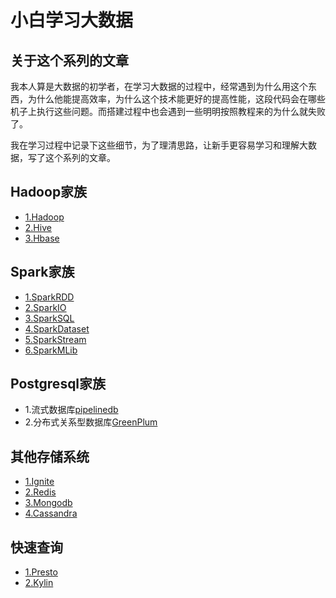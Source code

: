 # 小白学习大数据
## 关于这个系列的文章
我本人算是大数据的初学者，在学习大数据的过程中，经常遇到为什么用这个东西，为什么他能提高效率，为什么这个技术能更好的提高性能，这段代码会在哪些机子上执行这些问题。而搭建过程中也会遇到一些明明按照教程来的为什么就失败了。

我在学习过程中记录下这些细节，为了理清思路，让新手更容易学习和理解大数据，写了这个系列的文章。

## Hadoop家族
- [1.Hadoop](Hadoop/Hadoop.md)
- [2.Hive](Hadoop/Hive.md)
- [3.Hbase](Hadoop/Hbase.md)
## Spark家族
- [1.SparkRDD](Spark/SparkRDD.md)
- [2.SparkIO](Spark/SparkIO.md)
- [3.SparkSQL](Spark/SparkSQL.md)
- [4.SparkDataset](Spark/SparkDataset.md)
- [5.SparkStream](Spark/SparkStream.md)
- [6.SparkMLib]()
## Postgresql家族
- 1.流式数据库[pipelinedb](PostgreSQL/pipelinedb.md)
- 2.分布式关系型数据库[GreenPlum]()
## 其他存储系统
- [1.Ignite]()
- [2.Redis]()
- [3.Mongodb]()
- [4.Cassandra]()
## 快速查询
- [1.Presto]()
- [2.Kylin]()